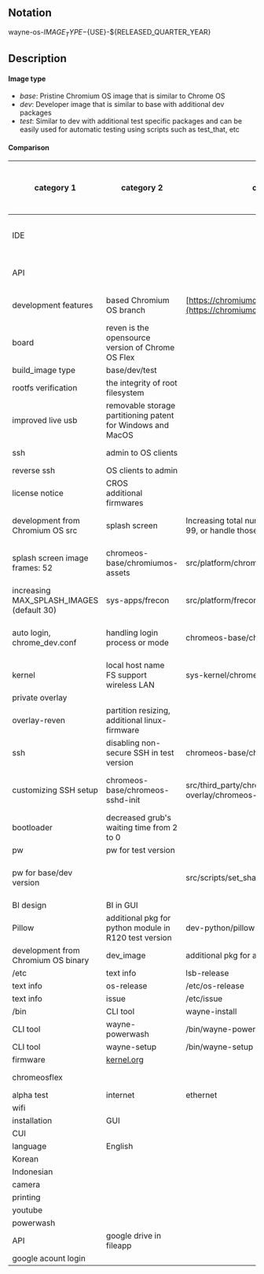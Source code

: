 ## Notation
wayne-os-${IMAGE_TYPE}-${USE}-${RELEASED_QUARTER_YEAR}

## Description
#### Image type
- _base_: Pristine Chromium OS image that is similar to Chrome OS 
- _dev_: Developer image that is similar to base with additional dev packages
- _test_: Similar to dev with additional test specific packages and can be easily used for automatic testing using scripts such as test_that, etc
#### Comparison
| category 1                                | category 2                                                  | category 3                                                                             | pkg name                                                                   | src                                                                                       | file                                                                                     | file modification                                 | file addition                                                 | pkg build/installation method                     | wayne-os-desktop-23.11                 | wayne-os-kiosk-23.11 | wayne-os-kiosk-23.10-gs   | wayne-os-test-vanilla-r120 | wayne-os-dev-desktop-r120 |
| ----------------------------------------- | ----------------------------------------------------------- | -------------------------------------------------------------------------------------- | -------------------------------------------------------------------------- | ----------------------------------------------------------------------------------------- | ---------------------------------------------------------------------------------------- | ------------------------------------------------- | ------------------------------------------------------------- | ------------------------------------------------- | -------------------------------------- | -------------------- | ------------------------- | -------------------------- | ------------------------- |
| IDE                                       |                                                             |                                                                                        |                                                                            |                                                                                           |                                                                                          |                                                   |                                                               |                                                   | wayne-rnd@elitedesk-ubuntu22041-230217 |                      |                           |
| API                                       |                                                             |                                                                                        | chromeos-base/chromeos-chrome                                              | src/third_party/chromiumos-overlay/chromeos-base/chromeos-chrome                          | chromeos-chrome-120.0.6099.315_rc-r1.ebuild<br>README.md                                 | y                                                 | y                                                             | emerge-${BOARD}                                   | y                                      |                      |                           | n                          | y                         |
| development features                      | based Chromium OS branch                                    | [https://chromiumdash.appspot.com/schedule](https://chromiumdash.appspot.com/schedule) |                                                                            |                                                                                           |                                                                                          |                                                   |                                                               |                                                   | release-R116-15509.B                   | release-R120-15662.B |
| board                                     | reven is the opensource version of Chrome OS Flex           |                                                                                        |                                                                            |                                                                                           |                                                                                          |                                                   |                                                               | reven                                             | reven                                  |
| build_image type                          | base/dev/test                                               |                                                                                        |                                                                            |                                                                                           |                                                                                          |                                                   |                                                               | dev                                               | test                                   | test                 | test                      | dev                        |
| rootfs verification                       | the integrity of root filesystem                            |                                                                                        |                                                                            |                                                                                           |                                                                                          |                                                   |                                                               | n                                                 | n                                      | n                    |
| improved live usb                         | removable storage partitioning patent for Windows and MacOS |                                                                                        |                                                                            |                                                                                           |                                                                                          |                                                   |                                                               | n                                                 | n                                      | n                    |
| ssh                                       | admin to OS clients                                         |                                                                                        |                                                                            |                                                                                           |                                                                                          |                                                   |                                                               | y (22222)                                         | y (22222)                              | y (22)               | y(22)                     | n (22222)                  |
| reverse ssh                               | OS clients to admin                                         |                                                                                        |                                                                            |                                                                                           |                                                                                          |                                                   |                                                               |                                                   |                                        |                      | n                         | n                          |
| license notice                            | CROS<br>additional firmwares                                |                                                                                        | src/third_party/chromiumos-overlay/licenses                                |                                                                                           |                                                                                          |                                                   |                                                               | y                                                 | y                                      |                      | n                         | y                          |
| development from Chromium OS src          | splash screen                                               | Increasing total number of splash imgs over 99, or handle those                        | chromeos-base/chromeos-init                                                | src/platform2/init                                                                        | upstart/boot-splash.conf                                                                 | y                                                 | n                                                             | cros_workon,<br>build_packages or emerge-${BOARD} | n                                      | n                    | n                         |
| splash screen image frames: 52            | chromeos-base/chromiumos-assets                             | src/platform/chromiumos-assets                                                         | images/\*<br>images_100_percent/\*<br>images_200_percent/\*<br>README.md   | y                                                                                         | y                                                                                        | cros_workon,<br>build_packages or emerge-${BOARD} | y                                                             | y                                                 | y                                      | n                    | y                         |
| increasing MAX_SPLASH_IMAGES (default 30) | sys-apps/frecon                                             | src/platform/frecon                                                                    | splash.c<br>README.md                                                      | y                                                                                         | n                                                                                        | cros_workon,<br>build_packages or emerge-${BOARD} | n                                                             | n                                                 | y                                      |
| auto login, chrome_dev.conf               | handling login process or mode                              | chromeos-base/chromeos-login                                                           | src/platform2/login_manager                                                | init/upstart/wayne-autologin.conf<br>init/upstart/wayne-mount-dev_image.conf<br>README.md | n                                                                                        | n                                                 | USE=login_enable_crosh_sudo build_packages or emerge-${BOARD} | n                                                 | y                                      | y                    | n                         | y                          |
| kernel                                    | local host name<br>FS support<br>wireless LAN               | sys-kernel/chromeos-kernel-5_15                                                        | src/third_party/kernel/v5.15                                               | chromeos/config/chromeos/\*<br>README                                                     | y                                                                                        | n                                                 | cros_workon,<br>build_packages or emerge-${BOARD}             | y                                                 | y                                      | y                    | n                         | y                          |
| private overlay                           |                                                             |                                                                                        | src/private-overlays                                                       |                                                                                           | n                                                                                        | y                                                 | \-                                                            | n                                                 | n                                      | n                    | n                         | n                          |
| overlay-reven                             | partition resizing, additional linux-firmware               |                                                                                        | src/overlays/overlay-reven                                                 | profile/base/make.defaults<br>scripts/disk_layout.json<br>README.md                       | y                                                                                        | y                                                 | \-                                                            | y                                                 | y                                      | y                    | n                         | y                          |
| ssh                                       | disabling non-secure SSH in test version                    | chromeos-base/chromeos-ssh-testkeys                                                    | src/third_party/chromiumos-overlay/chromeos-base/chromeos-ssh-testkeys     | chromeos-ssh-testkeys-0.0.1.ebuild<br>README.md                                           | y                                                                                        | y                                                 | emerge-${BOARD}                                               | y (not applied)                                   | y                                      | y                    | n                         | n                          |
| customizing SSH setup                     | chromeos-base/chromeos-sshd-init                            | src/third_party/chromiumos-overlay/chromeos-base/chromeos-sshd-init                    | openssh-server.conf<br>sshd-pre<br>sshd-post<br>openssh-server.conf.README | y                                                                                         | n                                                                                        | emerge-${BOARD}                                   | y                                                             | y                                                 | y                                      | n                    | y                         |
| bootloader                                | decreased grub's waiting time from 2 to 0                   |                                                                                        | src/scripts/build_library/create_legacy_bootloader_templates.sh            | create_legacy_bootloader_templates.sh                                                     | y                                                                                        | n                                                 |                                                               | y                                                 | y                                      | y                    | n                         | y                          |
| pw                                        | pw for test version                                         |                                                                                        | /src/scripts/mod_for_test_scripts/300changePassword                        |                                                                                           | y                                                                                        | n                                                 |                                                               |                                                   | wayneos2311                            | test0000             | test0000                  | \-                         |
| pw for base/dev version                   |                                                             | src/scripts/set_shared_user_password.sh                                                |                                                                            | n                                                                                         | n                                                                                        |                                                   |                                                               |                                                   |                                        | \-                   | wayne-os-dev-desktop-r120 |
| BI design                                 | BI in GUI                                                   |                                                                                        |                                                                            |                                                                                           |                                                                                          |                                                   |                                                               | n                                                 | n                                      |                      | n                         | \-                         |
| Pillow                                    | additional pkg for python module in R120 test version       | dev-python/pillow                                                                      |                                                                            |                                                                                           |                                                                                          |                                                   |                                                               |                                                   |                                        |                      | n                         | n                          |
| development from Chromium OS binary       | dev_image                                                   | additional pkg for autologin                                                           |                                                                            | dir_1/dev_image                                                                           | /mnt/host/source/src/build/images/reven/latest/dir_1 $ sudo cp -a ./dev_image/ ../dir_8/ |                                                   |                                                               |                                                   | n                                      | y                    |                           | n                          | n                         |
| /etc                                      | text info                                                   | lsb-release                                                                            | /etc/lsb-release                                                           |                                                                                           | y                                                                                        | n                                                 |                                                               | n                                                 | y                                      |                      | n                         | y                          |
| text info                                 | os-release                                                  | /etc/os-release                                                                        |                                                                            | y                                                                                         | n                                                                                        |                                                   | n                                                             | y                                                 |                                        | n                    | y                         |
| text info                                 | issue                                                       | /etc/issue                                                                             |                                                                            |                                                                                           |                                                                                          |                                                   |                                                               |                                                   |                                        | n                    | n                         |
| /bin                                      | CLI tool                                                    | wayne-install                                                                          | /bin/wayne-install                                                         |                                                                                           |                                                                                          |                                                   |                                                               | n                                                 | n                                      |                      | n                         | n                          |
| CLI tool                                  | wayne-powerwash                                             | /bin/wayne-powerwash                                                                   |                                                                            |                                                                                           |                                                                                          |                                                   | n                                                             | n                                                 |                                        | n                    | n                         |
| CLI tool                                  | wayne-setup                                                 | /bin/wayne-setup                                                                       |                                                                            |                                                                                           |                                                                                          |                                                   | n                                                             | n                                                 |                                        | n                    | n                         |
| firmware                                  | [kernel.org](http://kernel.org/)                            |                                                                                        |                                                                            |                                                                                           | n                                                                                        | n                                                 |                                                               | n                                                 | n                                      |                      | n                         | y                          |
| chromeosflex                              |                                                             |                                                                                        |                                                                            | n                                                                                         | n                                                                                        |                                                   | chromeosflex-R118-15604.57.0                                  | chromeosflex-R118-15604.57.0                      |                                        | n                    | y                         |
| alpha test                                | internet                                                    | ethernet                                                                               |                                                                            |                                                                                           |                                                                                          |                                                   |                                                               |                                                   | pass                                   | pass                 |                           |                            |                           |
| wifi                                      |                                                             |                                                                                        |                                                                            |                                                                                           |                                                                                          |                                                   | pass                                                          | pass                                              |                                        |                      |                           |
| installation                              | GUI                                                         |                                                                                        |                                                                            |                                                                                           |                                                                                          |                                                   |                                                               | pass                                              | pass                                   |                      |                           |                            |
| CUI                                       |                                                             |                                                                                        |                                                                            |                                                                                           |                                                                                          |                                                   | fail                                                          | fail                                              |                                        |                      |                           |
| language                                  | English                                                     |                                                                                        |                                                                            |                                                                                           |                                                                                          |                                                   |                                                               | pass                                              | pass                                   |                      |                           |                            |
| Korean                                    |                                                             |                                                                                        |                                                                            |                                                                                           |                                                                                          |                                                   | pass                                                          | pass                                              |                                        |                      |                           |
| Indonesian                                |                                                             |                                                                                        |                                                                            |                                                                                           |                                                                                          |                                                   | ?                                                             | ?                                                 |                                        |                      |                           |
| camera                                    |                                                             |                                                                                        |                                                                            |                                                                                           |                                                                                          |                                                   |                                                               | fail                                              | fail                                   |                      |                           |                            |
| printing                                  |                                                             |                                                                                        |                                                                            |                                                                                           |                                                                                          |                                                   |                                                               | fail                                              | fail                                   |                      |                           |                            |
| youtube                                   |                                                             |                                                                                        |                                                                            |                                                                                           |                                                                                          |                                                   |                                                               | partitially                                       | partitially                            |                      |                           |                            |
| powerwash                                 |                                                             |                                                                                        |                                                                            |                                                                                           |                                                                                          |                                                   |                                                               | pass                                              | pass                                   |                      |                           |                            |
| API                                       | google drive in fileapp                                     |                                                                                        |                                                                            |                                                                                           |                                                                                          |                                                   |                                                               | fail                                              | fail                                   |                      |                           |                            |
| google acount login                       |                                                             |                                                                                        |                                                                            |                                                                                           |                                                                                          |                                                   | pass                                                          | pass                                              |                                        |                      |
